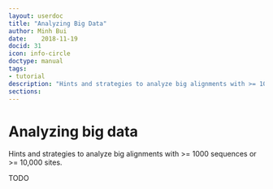 ```yaml
---
layout: userdoc
title: "Analyzing Big Data"
author: Minh Bui
date:    2018-11-19
docid: 31
icon: info-circle
doctype: manual
tags:
- tutorial
description: "Hints and strategies to analyze big alignments with >= 1000 sequences or >= 10,000 sites."
sections:
---
```


Analyzing big data
==================

Hints and strategies to analyze big alignments with >= 1000 sequences or >= 10,000 sites.


<!--more-->


TODO


